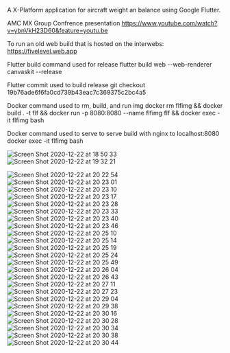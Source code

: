 A X-Platform application for aircraft weight an balance using Google Flutter.

AMC MX Group Confrence presentation https://www.youtube.com/watch?v=ybnVkH23D60&feature=youtu.be

To run an old web build that is hosted on the interwebs: https://fivelevel.web.app

Flutter build command used for release
flutter build web --web-renderer canvaskit --release

Flutter commit used to build release 
git checkout 19b76ade6f6fa0cd739b43eac7c369375c2bc4a5

Docker command used to rm, build, and run img
docker rm flfimg && docker build . -t flf && docker run -p 8080:8080 --name flfimg flf && docker exec -it flfimg bash

Docker command used to serve to serve build with nginx to localhost:8080
docker exec -it flfimg bash

![Screen Shot 2020-12-22 at 18 50 33](https://user-images.githubusercontent.com/71202372/102958744-814aa980-4492-11eb-8420-7692dfcef107.png)
![Screen Shot 2020-12-22 at 19 32 21](https://user-images.githubusercontent.com/71202372/102958745-827bd680-4492-11eb-908d-df18c108b170.png)

![Screen Shot 2020-12-22 at 20 22 54](https://user-images.githubusercontent.com/71202372/102960181-40549400-4496-11eb-8c22-245797438541.png)
![Screen Shot 2020-12-22 at 20 23 01](https://user-images.githubusercontent.com/71202372/102960183-40ed2a80-4496-11eb-87a1-0b0b4d932784.png)
![Screen Shot 2020-12-22 at 20 23 10](https://user-images.githubusercontent.com/71202372/102960184-40ed2a80-4496-11eb-984f-92550c2a8b8a.png)
![Screen Shot 2020-12-22 at 20 23 17](https://user-images.githubusercontent.com/71202372/102960185-4185c100-4496-11eb-8dcb-a9f4b4f9510c.png)
![Screen Shot 2020-12-22 at 20 23 28](https://user-images.githubusercontent.com/71202372/102960186-4185c100-4496-11eb-99b6-03dc1e8603fd.png)
![Screen Shot 2020-12-22 at 20 23 33](https://user-images.githubusercontent.com/71202372/102960188-421e5780-4496-11eb-8dea-9b17b0ce105e.png)
![Screen Shot 2020-12-22 at 20 23 40](https://user-images.githubusercontent.com/71202372/102960189-421e5780-4496-11eb-9f09-ebf6013dfe09.png)
![Screen Shot 2020-12-22 at 20 23 46](https://user-images.githubusercontent.com/71202372/102960191-42b6ee00-4496-11eb-807b-7064e62e5135.png)
![Screen Shot 2020-12-22 at 20 25 10](https://user-images.githubusercontent.com/71202372/102960192-42b6ee00-4496-11eb-80e1-66986e1b36d8.png)
![Screen Shot 2020-12-22 at 20 25 14](https://user-images.githubusercontent.com/71202372/102960193-434f8480-4496-11eb-8a8c-20782d068549.png)
![Screen Shot 2020-12-22 at 20 25 19](https://user-images.githubusercontent.com/71202372/102960195-434f8480-4496-11eb-80f5-1cf5f4b49391.png)
![Screen Shot 2020-12-22 at 20 25 24](https://user-images.githubusercontent.com/71202372/102960197-434f8480-4496-11eb-95c7-21d7164563c2.png)
![Screen Shot 2020-12-22 at 20 25 49](https://user-images.githubusercontent.com/71202372/102960198-43e81b00-4496-11eb-94e1-6738bed896d4.png)
![Screen Shot 2020-12-22 at 20 26 04](https://user-images.githubusercontent.com/71202372/102960199-43e81b00-4496-11eb-95ae-bbe637deebfd.png)
![Screen Shot 2020-12-22 at 20 26 43](https://user-images.githubusercontent.com/71202372/102960200-4480b180-4496-11eb-8384-866c1f26831d.png)
![Screen Shot 2020-12-22 at 20 27 11](https://user-images.githubusercontent.com/71202372/102960201-4480b180-4496-11eb-935c-9d0374cfde9d.png)
![Screen Shot 2020-12-22 at 20 27 23](https://user-images.githubusercontent.com/71202372/102960202-45194800-4496-11eb-8329-68696b948191.png)
![Screen Shot 2020-12-22 at 20 29 04](https://user-images.githubusercontent.com/71202372/102960203-45194800-4496-11eb-8a8a-e38a7e98c654.png)
![Screen Shot 2020-12-22 at 20 29 38](https://user-images.githubusercontent.com/71202372/102960205-45194800-4496-11eb-9ca3-1c810c4f756d.png)
![Screen Shot 2020-12-22 at 20 30 16](https://user-images.githubusercontent.com/71202372/102960206-45b1de80-4496-11eb-8367-1878e2ea86e1.png)
![Screen Shot 2020-12-22 at 20 30 28](https://user-images.githubusercontent.com/71202372/102960207-45b1de80-4496-11eb-99a8-081ea7aa656d.png)
![Screen Shot 2020-12-22 at 20 30 34](https://user-images.githubusercontent.com/71202372/102960208-45b1de80-4496-11eb-8b45-9594a3aea885.png)
![Screen Shot 2020-12-22 at 20 30 38](https://user-images.githubusercontent.com/71202372/102960209-464a7500-4496-11eb-9f58-945ae01b24b5.png)
![Screen Shot 2020-12-22 at 20 30 44](https://user-images.githubusercontent.com/71202372/102960210-46e30b80-4496-11eb-86a0-712c7052f05e.png)

